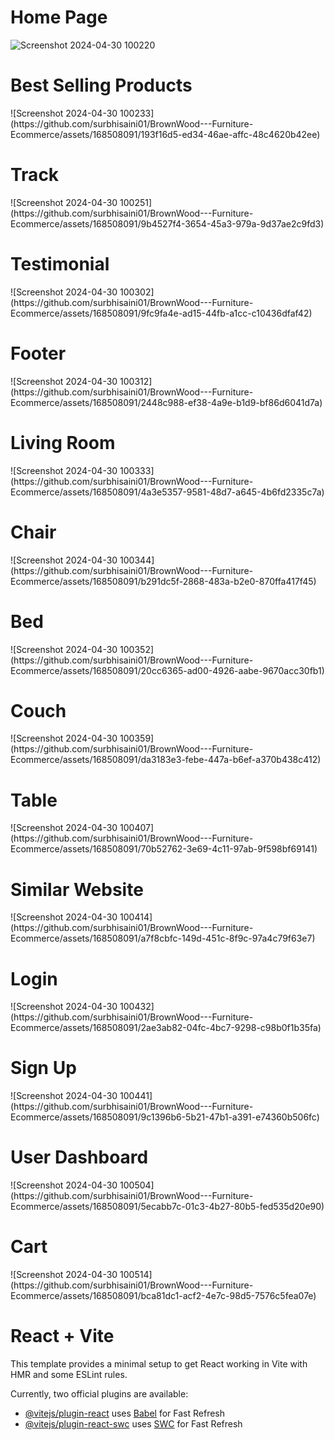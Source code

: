 <h1>Home Page</h1>

![Screenshot 2024-04-30 100220](https://github.com/surbhisaini01/BrownWood---Furniture-Ecommerce/assets/168508091/3e9d805b-c7bb-45e4-a825-c27b65f9c615)
<h1>Best Selling Products</h1>
![Screenshot 2024-04-30 100233](https://github.com/surbhisaini01/BrownWood---Furniture-Ecommerce/assets/168508091/193f16d5-ed34-46ae-affc-48c4620b42ee)

<h1>Track</h1>
![Screenshot 2024-04-30 100251](https://github.com/surbhisaini01/BrownWood---Furniture-Ecommerce/assets/168508091/9b4527f4-3654-45a3-979a-9d37ae2c9fd3)

<h1>Testimonial</h1>
![Screenshot 2024-04-30 100302](https://github.com/surbhisaini01/BrownWood---Furniture-Ecommerce/assets/168508091/9fc9fa4e-ad15-44fb-a1cc-c10436dfaf42)

<h1>Footer</h1>
![Screenshot 2024-04-30 100312](https://github.com/surbhisaini01/BrownWood---Furniture-Ecommerce/assets/168508091/2448c988-ef38-4a9e-b1d9-bf86d6041d7a)

<h1>Living Room</h1>
![Screenshot 2024-04-30 100333](https://github.com/surbhisaini01/BrownWood---Furniture-Ecommerce/assets/168508091/4a3e5357-9581-48d7-a645-4b6fd2335c7a)

<h1>Chair</h1>
![Screenshot 2024-04-30 100344](https://github.com/surbhisaini01/BrownWood---Furniture-Ecommerce/assets/168508091/b291dc5f-2868-483a-b2e0-870ffa417f45)

<h1>Bed</h1>
![Screenshot 2024-04-30 100352](https://github.com/surbhisaini01/BrownWood---Furniture-Ecommerce/assets/168508091/20cc6365-ad00-4926-aabe-9670acc30fb1)

<h1>Couch</h1>
![Screenshot 2024-04-30 100359](https://github.com/surbhisaini01/BrownWood---Furniture-Ecommerce/assets/168508091/da3183e3-febe-447a-b6ef-a370b438c412)

<h1>Table</h1>
![Screenshot 2024-04-30 100407](https://github.com/surbhisaini01/BrownWood---Furniture-Ecommerce/assets/168508091/70b52762-3e69-4c11-97ab-9f598bf69141)

<h1>Similar Website</h1>
![Screenshot 2024-04-30 100414](https://github.com/surbhisaini01/BrownWood---Furniture-Ecommerce/assets/168508091/a7f8cbfc-149d-451c-8f9c-97a4c79f63e7)

<h1>Login</h1>
![Screenshot 2024-04-30 100432](https://github.com/surbhisaini01/BrownWood---Furniture-Ecommerce/assets/168508091/2ae3ab82-04fc-4bc7-9298-c98b0f1b35fa)

<h1>Sign Up</h1>
![Screenshot 2024-04-30 100441](https://github.com/surbhisaini01/BrownWood---Furniture-Ecommerce/assets/168508091/9c1396b6-5b21-47b1-a391-e74360b506fc)

<h1>User Dashboard</h1>
![Screenshot 2024-04-30 100504](https://github.com/surbhisaini01/BrownWood---Furniture-Ecommerce/assets/168508091/5ecabb7c-01c3-4b27-80b5-fed535d20e90)

<h1>Cart</h1>
![Screenshot 2024-04-30 100514](https://github.com/surbhisaini01/BrownWood---Furniture-Ecommerce/assets/168508091/bca81dc1-acf2-4e7c-98d5-7576c5fea07e)


# React + Vite

This template provides a minimal setup to get React working in Vite with HMR and some ESLint rules.

Currently, two official plugins are available:

- [@vitejs/plugin-react](https://github.com/vitejs/vite-plugin-react/blob/main/packages/plugin-react/README.md) uses [Babel](https://babeljs.io/) for Fast Refresh
- [@vitejs/plugin-react-swc](https://github.com/vitejs/vite-plugin-react-swc) uses [SWC](https://swc.rs/) for Fast Refresh
